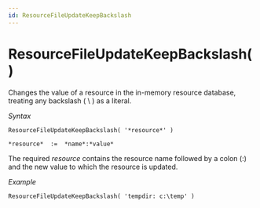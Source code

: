 ```yaml
---
id: ResourceFileUpdateKeepBackslash
---
```


# ResourceFileUpdateKeepBackslash()

Changes the value of a resource in the in-memory resource database, treating any backslash ( \\ ) as a literal.

*Syntax*

```
ResourceFileUpdateKeepBackslash( '*resource*' )

*resource*  :=  *name*:*value*
```

The required *resource* contains the resource name followed by a colon (:) and the new value to which the resource is updated.

*Example*

```
ResourceFileUpdateKeepBackslash( 'tempdir: c:\temp' )
```

 